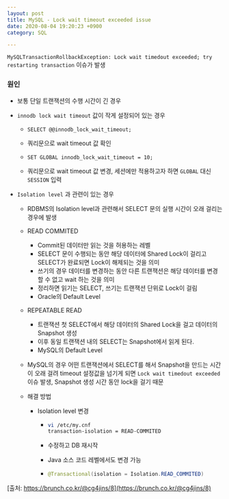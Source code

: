 ```yaml
---
layout: post
title: MySQL - Lock wait timeout exceeded issue
date: 2020-08-04 19:20:23 +0900
category: SQL

---
```


`MySQLTransactionRollbackException: Lock wait timedout exceeded; try restarting transaction`  이슈가 발생



### 원인

- 보통 단일 트랜잭션의 수행 시간이 긴 경우

- `innodb lock wait timeout` 값이 작게 설정되어 있는 경우

  - ```mysql
    SELECT @@innodb_lock_wait_timeout;
    ```

  - 쿼리문으로 wait timeout 값 확인

  - ```mysql
    SET GLOBAL innodb_lock_wait_timeout = 10;
    ```

  - 쿼리문으로 wait timeout 값 변경, 세션에만 적용하고자 하면 `GLOBAL` 대신 `SESSION` 입력

- `Isolation level` 과 관련이 있는 경우

  - RDBMS의 Isolation level과 관련해서 SELECT 문의 실행 시간이 오래 걸리는 경우에 발생

  - READ COMMITED
    - Commit된 데이터만 읽는 것을 허용하는 레벨
    - SELECT 문이 수행되는 동안 해당 데이터에 Shared Lock이 걸리고 SELECT가 완료되면 Lock이 해제되는 것을 의미
    - 쓰기의 경우 데이터를 변경하는 동안 다른 트랜잭션은 해당 데이터를 변경할 수 없고 wait 하는 것을 의미
    - 정리하면 읽기는 SELECT, 쓰기는 트랜잭션 단위로 Lock이 걸림
    - Oracle의 Default Level
    
  - REPEATABLE READ
    - 트랜잭션 첫 SELECT에서 해당 데이터의 Shared Lock을 걸고 데이터의 Snapshot 생성
    - 이후 동일 트랜잭션 내의 SELECT는 Snapshot에서 읽게 된다.
    - MySQL의 Default Level
    
  - MySQL의 경우 어떤 트랜잭션에서 SELECT를 해서 Snapshot을 만드는 시간이 오래 걸려 timeout 설정값을 넘기게 되면 `Lock wait timedout exceeded` 이슈 발생, Snapshot 생성 시간 동안 lock을 걸기 때문

  - 해결 방법

    - Isolation level 변경

      - ```bash
        vi /etc/my.cnf
        transaction-isolation = READ-COMMITED
        ```

      - 수정하고 DB 재시작

      - Java 소스 코드 레벨에서도 변경 가능

      - ```java
        @Transactional(isolation = Isolation.READ_COMMITED)
        ```


[출처: https://brunch.co.kr/@cg4jins/8](https://brunch.co.kr/@cg4jins/8)
